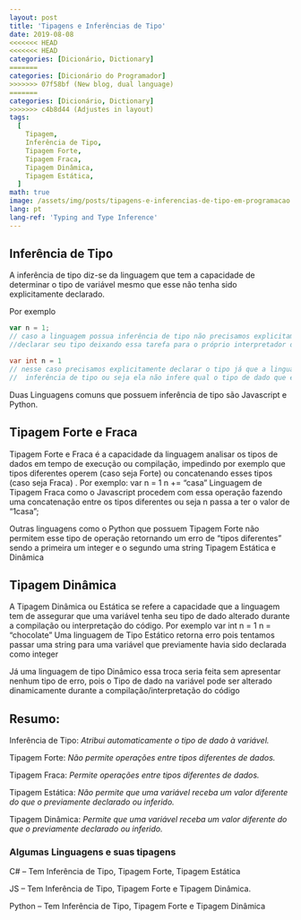 ```yaml
---
layout: post
title: 'Tipagens e Inferências de Tipo'
date: 2019-08-08
<<<<<<< HEAD
<<<<<<< HEAD
categories: [Dicionário, Dictionary]
=======
categories: [Dicionário do Programador]
>>>>>>> 07f58bf (New blog, dual language)
=======
categories: [Dicionário, Dictionary]
>>>>>>> c4b8d44 (Adjustes in layout)
tags:
  [
    Tipagem,
    Inferência de Tipo,
    Tipagem Forte,
    Tipagem Fraca,
    Tipagem Dinâmica,
    Tipagem Estática,
  ]
math: true
image: /assets/img/posts/tipagens-e-inferencias-de-tipo-em-programacao.jpg
lang: pt
lang-ref: 'Typing and Type Inference'
---
```



## Inferência de Tipo

A inferência de tipo diz-se da linguagem que tem a capacidade de determinar o tipo de variável mesmo que esse não tenha sido explicitamente declarado.
<!--more-->
Por exemplo

```javascript
var n = 1;
// caso a linguagem possua inferência de tipo não precisamos explicitamente
//declarar seu tipo deixando essa tarefa para o próprio interpretador da linguagem
```
```c#
var int n = 1
// nesse caso precisamos explicitamente declarar o tipo já que a linguagem  não possui
//  inferência de tipo ou seja ela não infere qual o tipo de dado que esta sendo atribuído.
```

Duas Linguagens comuns que possuem inferência de tipo são Javascript e Python.

## Tipagem Forte e Fraca

Tipagem Forte e Fraca é a capacidade da linguagem analisar os tipos de dados em tempo de execução ou compilação, impedindo por exemplo que tipos diferentes operem (caso seja Forte) ou concatenando esses tipos (caso seja Fraca) .
Por exemplo:
var n = 1
n += “casa”
Linguagem de Tipagem Fraca como o Javascript procedem com essa operação fazendo uma concatenação entre os tipos diferentes ou seja n passa a ter o valor de “1casa”;

Outras linguagens como o Python que possuem Tipagem Forte não permitem esse tipo de operação retornando um erro de “tipos diferentes” sendo a primeira um integer e o segundo uma string
Tipagem Estática e Dinâmica

## Tipagem Dinâmica

A Tipagem Dinâmica ou Estática se refere a capacidade que a linguagem tem de assegurar que uma variável tenha seu tipo de dado alterado durante a compilação ou interpretação do código.
Por exemplo
var int n = 1
n = “chocolate”
Uma linguagem de Tipo Estático retorna erro pois tentamos passar uma string para uma variável que previamente havia sido declarada como integer

Já uma linguagem de tipo Dinâmico essa troca seria feita sem apresentar nenhum tipo de erro, pois o Tipo de dado na variável pode ser alterado dinamicamente durante a compilação/interpretação do código

## Resumo:

Inferência de Tipo: _Atribui automaticamente o tipo de dado à variável._

Tipagem Forte: _Não permite operações entre tipos diferentes de dados._

Tipagem Fraca: _Permite operações entre tipos diferentes de dados._

Tipagem Estática: _Não permite que uma variável receba um valor diferente do que o previamente declarado ou inferido._

Tipagem Dinâmica: _Permite que uma variável receba um valor diferente do que o previamente declarado ou inferido._

### Algumas Linguagens e suas tipagens

C# – Tem Inferência de Tipo, Tipagem Forte, Tipagem Estática

JS – Tem Inferência de Tipo, Tipagem Forte e Tipagem Dinâmica.

Python – Tem Inferência de Tipo, Tipagem Forte e Tipagem Dinâmica
